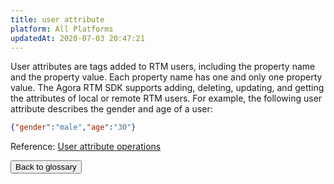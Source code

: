```yaml
---
title: user attribute
platform: All Platforms
updatedAt: 2020-07-03 20:47:21
---
```

User attributes are tags added to RTM users, including the property name and the property value. Each property name has one and only one property value. The Agora RTM SDK supports adding, deleting, updating, and getting the attributes of local or remote RTM users. For example, the following user attribute describes the gender and age of a user:

```json
{"gender":"male","age":"30"}
```

<div class="alert info">Reference:
<a href="/en/Real-time-Messaging/API%20Reference/RTM_java/index.html#attributes">User attribute operations</a>
</div>

<a href="./terms"><button>Back to glossary</button></a>